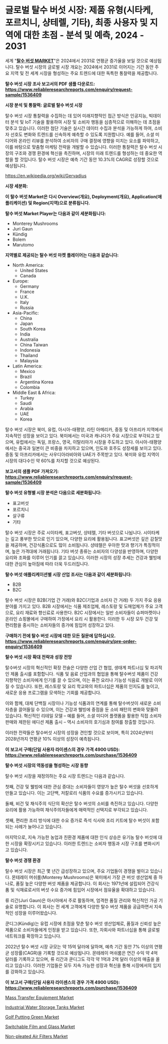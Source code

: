 <p><h1>글로벌 탈수 버섯 시장: 제품 유형(시타케, 포르치니, 샹테렐, 기타), 최종 사용자 및 지역에 대한 초점 - 분석 및 예측, 2024 - 2031</h1></p><p>세계 "<strong><a href="https://www.reliableresearchreports.com/dehydrated-mushrooms-r1536409?utm_campaign=105&utm_medium=8&utm_source=Github&utm_content=ia&utm_term=16102024&utm_id=dehydrated-mushrooms">탈수 버섯 MARKET</a></strong>"은 2024에서 2031로 연평균 증가율을 보일 것으로 예상됩니다. 탈수 버섯 시장의 글로벌 시장 개요는 2024에서 2031로 이어지는 기간 동안 주요 지역 및 전 세계 시장을 형성하는 주요 트렌드에 대한 독특한 통찰력을 제공합니다.</p>
<p><strong>탈수 버섯 시장 조사 보고서의 PDF 샘플 다운로드: <a href="https://www.reliableresearchreports.com/enquiry/request-sample/1536409?utm_campaign=105&utm_medium=8&utm_source=Github&utm_content=ia&utm_term=16102024&utm_id=dehydrated-mushrooms">https://www.reliableresearchreports.com/enquiry/request-sample/1536409</a></strong></p>
<p><strong>시장 분석 및 통찰력: 글로벌 탈수 버섯 시장</strong></p>
<p><p>탈수 버섯 시장 통찰력을 수집하는 데 있어 미래지향적인 접근 방식은 인공지능, 빅데이터 분석 및 IoT 기술을 활용하여 시장 및 소비자 행동을 심층적으로 이해하는 데 초점을 맞추고 있습니다. 이러한 첨단 기술은 실시간 데이터 수집과 분석을 가능하게 하여, 소비자 선호도 변화와 트렌드를 신속하게 예측할 수 있도록 지원합니다. 예를 들어, 소셜 미디어와 온라인 리뷰를 분석하여 소비자의 구매 결정에 영향을 미치는 요소를 파악하고, 이를 바탕으로 맞춤형 마케팅 전략을 개발할 수 있습니다. 이러한 통찰력은 탈수 버섯 시장의 구조와 경쟁 환경에 혁신을 촉진하며, 시장의 미래 트렌드를 형성하는 데 중요한 역할을 할 것입니다. 탈수 버섯 시장은 예측 기간 동안 10.3%의 CAGR로 성장할 것으로 예상됩니다.</p></p>
<p><a href="%7CAUTHORITHY_DOMAIN_URL%7C?utm_campaign=105&utm_medium=8&utm_source=Github&utm_content=ia&utm_term=16102024&utm_id=dehydrated-mushrooms">https://en.wikipedia.org/wiki/Gervadius</a></p>
<p><strong>시장 세분화:</strong></p>
<p><strong>이 탈수 버섯 Market은 다시 Overview(개요), Deployment(개요), Application(애플리케이션) 및 Region(지역)으로 분류됩니다.</strong></p>
<p><strong>탈수 버섯 Market Player는 다음과 같이 세분화됩니다:</strong></p>
<p><ul><li>Monterey Mushrooms</li><li>Juri Gaun</li><li>Kündig</li><li>Bolem</li><li>Marutomo</li></ul></p>
<p><strong>지역별로 제공되는 탈수 버섯 마켓 플레이어는 다음과 같습니다:</strong></p>
<p><ul>
    <li>
        North America:
        <ul>
            <li>United States</li>
            <li>Canada</li>
        </ul>
    </li>
    <li>
        Europe:
        <ul>
            <li>Germany</li>
            <li>France</li>
            <li>U.K.</li>
            <li>Italy</li>
            <li>Russia</li>
        </ul>
    </li>
    <li>
        Asia-Pacific:
        <ul>
            <li>China</li>
            <li>Japan</li>
            <li>South Korea</li>
            <li>India</li>
            <li>Australia</li>
            <li>China Taiwan</li>
            <li>Indonesia</li>
            <li>Thailand</li>
            <li>Malaysia</li>
        </ul>
    </li>
    <li>
        Latin America:
        <ul>
            <li>Mexico</li>
            <li>Brazil</li>
            <li>Argentina Korea</li>
            <li>Colombia</li>
        </ul>
    </li>
    <li>
        Middle East & Africa:
        <ul>
            <li>Turkey</li>
            <li>Saudi</li>
            <li>Arabia</li>
            <li>UAE</li>
            <li>Korea</li>
        </ul>
    </li>
    </ul></p>
<p><p>탈수 버섯 시장은 북미, 유럽, 아시아-태평양, 라틴 아메리카, 중동 및 아프리카 지역에서 지속적인 성장을 보이고 있다. 북미에서는 미국과 캐나다가 주요 시장으로 부각되고 있으며, 유럽에서는 독일, 프랑스, 영국, 이탈리아가 시장을 주도하고 있다. 아시아-태평양에서는 중국과 일본이 큰 비중을 차지하고 있으며, 인도와 호주도 성장세를 보이고 있다. 중동 및 아프리카에서는 사우디아라비아와 UAE가 주목받고 있다. 북미와 유럽 지역이 시장의 대다수인 약 60%를 차지할 것으로 예상된다.</p></p>
<p><strong>보고서의 샘플 PDF 가져오기: <a href="https://www.reliableresearchreports.com/enquiry/request-sample/1536409?utm_campaign=105&utm_medium=8&utm_source=Github&utm_content=ia&utm_term=16102024&utm_id=dehydrated-mushrooms">https://www.reliableresearchreports.com/enquiry/request-sample/1536409</a></strong></p>
<p><strong>탈수 버섯 유형별 시장 분석은 다음으로 세분화됩니다:</strong></p>
<p><ul><li>표고버섯</li><li>포르치니</li><li>살구류</li><li>기타</li></ul></p>
<p><p>탈수 버섯 시장은 주로 시이타케, 표고버섯, 샹테렐, 기타 버섯으로 나뉩니다. 시이타케는 깊고 풍부한 맛으로 인기 있으며, 다양한 요리에 활용됩니다. 표고버섯은 깊은 감칠맛을 제공하며, 건강식품으로도 많이 소비됩니다. 샹테렐은 우아한 맛과 향기가 특징적이며, 높은 가격대에 거래됩니다. 기타 버섯 종류는 소비자의 다양성을 반영하며, 다양한 요리와 조화를 이루어 인기를 끌고 있습니다. 이러한 시장의 성장 추세는 건강과 웰빙에 대한 관심이 높아짐에 따라 더욱 두드러집니다.</p></p>
<p><strong>탈수 버섯 애플리케이션별 시장 산업 조사는 다음과 같이 세분화됩니다:</strong></p>
<p><ul><li>B2B</li><li>B2C</li></ul></p>
<p><p>탈수 버섯 시장은 B2B(기업 간 거래)와 B2C(기업과 소비자 간 거래) 두 가지 주요 응용 분야를 가지고 있다. B2B 시장에서는 식품 제조업체, 레스토랑 및 도매업체가 주요 고객으로, 요리 재료와 향신료로 사용한다. B2C 시장에서는 일반 소비자들이 슈퍼마켓이나 온라인 쇼핑몰에서 구매하여 가정에서 요리 시 활용한다. 이러한 두 시장 모두 건강 및 편리함을 중시하는 소비자들의 증가에 힘입어 성장하고 있다.</p></p>
<p><strong>구매하기 전에 탈수 버섯 시장에 대한 모든 질문에 답하십시오. <a href="https://www.reliableresearchreports.com/enquiry/pre-order-enquiry/1536409?utm_campaign=105&utm_medium=8&utm_source=Github&utm_content=ia&utm_term=16102024&utm_id=dehydrated-mushrooms">https://www.reliableresearchreports.com/enquiry/pre-order-enquiry/1536409</a></strong></p>
<p><strong>탈수 버섯 시장 확대 전략과 성장 전망</strong></p>
<p><p>탈수버섯 시장의 혁신적인 확장 전술은 다양한 산업 간 협업, 생태계 파트너십 및 파괴적인 제품 출시를 포함합니다. 식품 및 음료 산업과의 협업을 통해 탈수버섯 제품이 건강 지향적인 소비자에게 인기를 끌 수 있으며, 이는 퓨전 요리나 기능성 식음료 개발로 이어질 수 있습니다. 또한, 레스토랑 및 요리 학교와의 파트너십은 제품의 인지도를 높이고, 새로운 응용 프로그램을 모색하는 기회를 제공합니다.</p><p>이와 함께, 대체 단백질 시장이나 기능성 식품과의 연계를 통해 탈수버섯이 새로운 소비자층을 끌어들일 수 있으며, 이는 건강과 웰빙에 중점을 둔 소비 패턴의 변화와 맞물려 있습니다. 혁신적인 리테일 모델 – 예를 들어, 소셜 미디어 플랫폼을 활용한 직접 소비자 판매와 제한된 에디션 제품 출시 – 역시 소비자의 호기심과 참여를 창출할 것입니다.</p><p>이러한 전략들은 탈수버섯 시장의 성장을 견인할 것으로 보이며, 특히 2024년부터 2028년까지 연평균 10% 이상의 성장이 예측됩니다.</p></p>
<p><strong>이 보고서 구매(단일 사용자 라이센스의 경우 가격 4900 USD): <a href="https://www.reliableresearchreports.com/purchase/1536409?utm_campaign=105&utm_medium=8&utm_source=Github&utm_content=ia&utm_term=16102024&utm_id=dehydrated-mushrooms">https://www.reliableresearchreports.com/purchase/1536409</a></strong></p>
<p><strong>탈수 버섯 시장의 역동성을 형성하는 시장 동향</strong></p>
<p><p>탈수 버섯 시장을 재정의하는 주요 시장 트렌드는 다음과 같습니다. </p><p>첫째, 건강 및 웰빙에 대한 관심 증대는 소비자들이 영양가 높은 탈수 버섯을 선호하게 만들고 있습니다. 이는 고단백, 저칼로리 식품의 수요를 증가시키고 있습니다. </p><p>둘째, 비건 및 채식주의 식단의 확산은 탈수 버섯의 소비를 촉진하고 있습니다. 다양한 요리에 활용 가능하여 채식주의자들에게 매력적인 선택지로 부각되고 있습니다. </p><p>셋째, 편리한 조리 방식에 대한 수요 증가로 즉석 식사와 조리 키트에 탈수 버섯이 포함되는 사례가 늘어나고 있습니다. </p><p>마지막으로, 지속 가능한 농업과 친환경 제품에 대한 인식 상승은 유기농 탈수 버섯에 대한 시장을 확장시키고 있습니다. 이러한 트렌드는 소비자 행동과 시장 구조를 변화시키고 있습니다.</p></p>
<p><strong>탈수 버섯 경쟁 환경</strong></p>
<p><p>탈수 버섯 시장은 최근 몇 년간 급성장하고 있으며, 주요 기업들이 경쟁을 벌이고 있습니다. 몬테레이 머쉬룸(Monterey Mushrooms)은 북미에서 가장 큰 버섯 생산업체 중 하나로, 품질 높은 다양한 버섯 제품을 제공합니다. 이 회사는 1971년에 설립되어 건강식품 및 식재료로서의 버섯 수요 증가에 힘입어 시장에서 점유율을 확대하고 있습니다.</p><p>류 리간(Juri Gaun)은 아시아에서 주로 활동하며, 엄격한 품질 관리와 혁신적인 가공 기술로 유명합니다. 이 회사는 전 세계 고객에게 다양한 탈수 버섯 제품을 공급하면서 지속적인 성장을 이루어왔습니다.</p><p>쿤디그(Kündig)는 유럽 시장에 초점을 맞춘 탈수 버섯 생산업체로, 품질과 신뢰성 높은 제품으로 소비자들에게 인정을 받고 있습니다. 또한, 자회사와 파트너십을 통해 글로벌 네트워크를 확장하고 있습니다.</p><p>2022년 탈수 버섯 시장 규모는 약 15억 달러에 달하며, 예측 기간 동안 7% 이상의 연평균 성장률(CAGR)을 기록할 것으로 예상됩니다. 몬테레이 머쉬룸은 연간 수익 약 4억 달러를 기록하고 있으며, 류 리간과 쿤디그도 각각 약 1억과 2억 달러 이상의 매출을 올리고 있습니다. 이러한 기업들은 모두 지속 가능한 성장과 혁신을 통해 시장에서의 입지를 강화하고 있습니다.</p></p>
<p><strong>이 보고서 구매(단일 사용자 라이센스의 경우 가격 4900 USD): <a href="https://www.reliableresearchreports.com/purchase/1536409?utm_campaign=105&utm_medium=8&utm_source=Github&utm_content=ia&utm_term=16102024&utm_id=dehydrated-mushrooms">https://www.reliableresearchreports.com/purchase/1536409</a></strong></p>
<p><p><a href="https://issuu.com/reportprime-2/docs/mass-transfer-equipment-market-size_ecb00c34328047?utm_campaign=105&utm_medium=8&utm_source=Github&utm_content=ia&utm_term=16102024&utm_id=dehydrated-mushrooms">Mass Transfer Equipment Market</a></p><p><a href="https://issuu.com/reportprime-2/docs/industrial-water-storage-tanks-mark_9038ebb80d3b56?utm_campaign=105&utm_medium=8&utm_source=Github&utm_content=ia&utm_term=16102024&utm_id=dehydrated-mushrooms">Industrial Water Storage Tanks Market</a></p><p><a href="https://www.linkedin.com/pulse/golf-putting-green-market-emerging-trends-future-prospects-kevkc?utm_campaign=105&utm_medium=8&utm_source=Github&utm_content=ia&utm_term=16102024&utm_id=dehydrated-mushrooms">Golf Putting Green Market</a></p><p><a href="https://github.com/RoseBoyd475/Market-Research-Report-List-1/blob/main/switchable-film-and-glass-market.md?utm_campaign=105&utm_medium=8&utm_source=Github&utm_content=ia&utm_term=16102024&utm_id=dehydrated-mushrooms">Switchable Film and Glass Market</a></p><p><a href="https://www.linkedin.com/pulse/non-pleated-air-filters-market-global-regional-analysis-focus-yhnrc?utm_campaign=105&utm_medium=8&utm_source=Github&utm_content=ia&utm_term=16102024&utm_id=dehydrated-mushrooms">Non-pleated Air Filters Market</a></p></p>